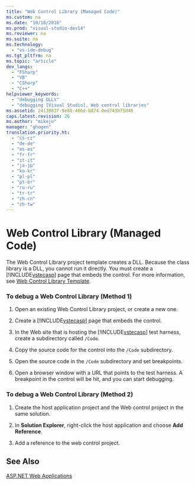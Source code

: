 ```yaml
---
title: "Web Control Library (Managed Code)"
ms.custom: na
ms.date: "10/10/2016"
ms.prod: "visual-studio-dev14"
ms.reviewer: na
ms.suite: na
ms.technology: 
  - "vs-ide-debug"
ms.tgt_pltfrm: na
ms.topic: "article"
dev_langs: 
  - "FSharp"
  - "VB"
  - "CSharp"
  - "C++"
helpviewer_keywords: 
  - "debugging DLLs"
  - "debugging [Visual Studio], Web control libraries"
ms.assetid: 2413883f-9e88-406d-b874-0ed743b75d40
caps.latest.revision: 26
ms.author: "mikejo"
manager: "ghogen"
translation.priority.ht: 
  - "cs-cz"
  - "de-de"
  - "es-es"
  - "fr-fr"
  - "it-it"
  - "ja-jp"
  - "ko-kr"
  - "pl-pl"
  - "pt-br"
  - "ru-ru"
  - "tr-tr"
  - "zh-cn"
  - "zh-tw"
---
```

# Web Control Library (Managed Code)
The Web Control Library project template creates a DLL. Because the class library is a DLL, you cannot run it directly. You must create a [!INCLUDE[vstecasp](../codequality/includes/vstecasp_md.md)] page that embeds the control. For more information, see [Web Control Library Template](assetId:///00666b07-71d2-4ace-a13c-cc130a3ce372).  
  
### To debug a Web Control Library (Method 1)  
  
1.  Open an existing Web Control Library project, or create a new one.  
  
2.  Create a [!INCLUDE[vstecasp](../codequality/includes/vstecasp_md.md)] page that embeds the control.  
  
3.  In the Web site that is hosting the [!INCLUDE[vstecasp](../codequality/includes/vstecasp_md.md)] test harness, create a subdirectory called `/Code`.  
  
4.  Copy the source code for the control into the `/Code` subdirectory.  
  
5.  Open the source code in the `/Code` subdirectory and set breakpoints.  
  
6.  Open a browser window with a URL that points to the test harness. A breakpoint in the control will be hit, and you can start debugging.  
  
### To debug a Web Control Library (Method 2)  
  
1.  Create the host application project and the Web control project in the same solution.  
  
2.  In **Solution Explorer**, right-click the host application and choose **Add Reference**.  
  
3.  Add a reference to the web control project.  
  
## See Also  
 [ASP.NET Web Applications](../debugger/debugging-preparation--asp.net-web-applications.md)